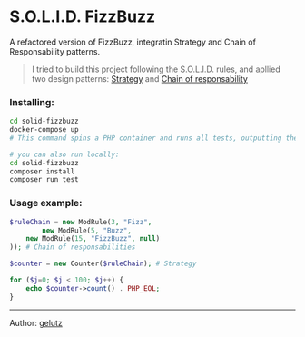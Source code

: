 # S.O.L.I.D. FizzBuzz
A refactored version of FizzBuzz, integratin Strategy and Chain of Responsability patterns.

> I tried to build this project following the S.O.L.I.D. rules, and apllied two design patterns: [Strategy](https://refactoring.guru/design-patterns/strategy) and [Chain of responsability](https://refactoring.guru/design-patterns/chain-of-responsibility)


### Installing:
```bash
cd solid-fizzbuzz
docker-compose up
# This command spins a PHP container and runs all tests, outputting the results to the terminal. 

# you can also run locally:
cd solid-fizzbuzz
composer install
composer run test
```

### Usage example:
```php
$ruleChain = new ModRule(3, "Fizz", 
        new ModRule(5, "Buzz", 
    new ModRule(15, "FizzBuzz", null) 
)); # Chain of responsabilities

$counter = new Counter($ruleChain); # Strategy

for ($j=0; $j < 100; $j++) { 
    echo $counter->count() . PHP_EOL;
}
```
-----------
Author: [gelutz](https://github.com/gelutz)